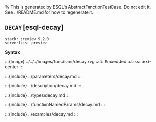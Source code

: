 % This is generated by ESQL's AbstractFunctionTestCase. Do not edit it. See ../README.md for how to regenerate it.

## `DECAY` [esql-decay]
```{applies_to}
stack: preview 9.2.0
serverless: preview
```

**Syntax**

:::{image} ../../../images/functions/decay.svg
:alt: Embedded
:class: text-center
:::


:::{include} ../parameters/decay.md
:::

:::{include} ../description/decay.md
:::

:::{include} ../types/decay.md
:::

:::{include} ../functionNamedParams/decay.md
:::

:::{include} ../examples/decay.md
:::
